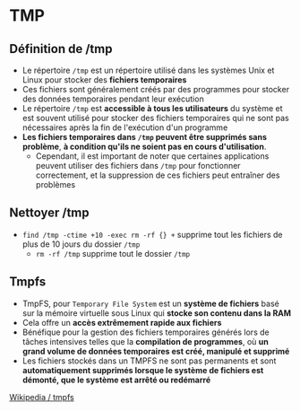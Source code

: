 # TMP
## Définition de /tmp
- Le répertoire `/tmp` est un répertoire utilisé dans les systèmes Unix et Linux pour stocker des __**fichiers temporaires**__
- Ces fichiers sont généralement créés par des programmes pour stocker des données temporaires pendant leur exécution
- Le répertoire `/tmp` est __**accessible à tous les utilisateurs**__ du système et est souvent utilisé pour stocker des fichiers temporaires qui ne sont pas nécessaires après la fin de l'exécution d'un programme
- __Les fichiers temporaires dans `/tmp` peuvent être supprimés sans problème__, **__à condition qu'ils ne soient pas en cours d'utilisation__**.
  - Cependant, il est important de noter que certaines applications peuvent utiliser des fichiers dans `/tmp` pour fonctionner correctement, et la suppression de ces fichiers peut entraîner des problèmes
## Nettoyer /tmp
- `find /tmp -ctime +10 -exec rm -rf {} +` supprime tout les fichiers de plus de 10 jours du dossier `/tmp`
  - `rm -rf /tmp` supprime tout le dossier `/tmp`
## Tmpfs
- TmpFS, pour `Temporary File System` est un **__système de fichiers__** basé sur la mémoire virtuelle sous Linux qui **__stocke son contenu dans la RAM__**
- Cela offre un **__accès extrêmement rapide aux fichiers__**
- Bénéfique pour la gestion des fichiers temporaires générés lors de tâches intensives telles que la **__compilation de programmes__**, où **__un grand volume de données temporaires est créé, manipulé et supprimé__**
- Les fichiers stockés dans un TMPFS ne sont pas permanents et sont **__automatiquement supprimés lorsque le système de fichiers est démonté, que le système est arrêté ou redémarré__**

[Wikipedia / tmpfs](https://wikipedia.org/wiki/Tmpfs)